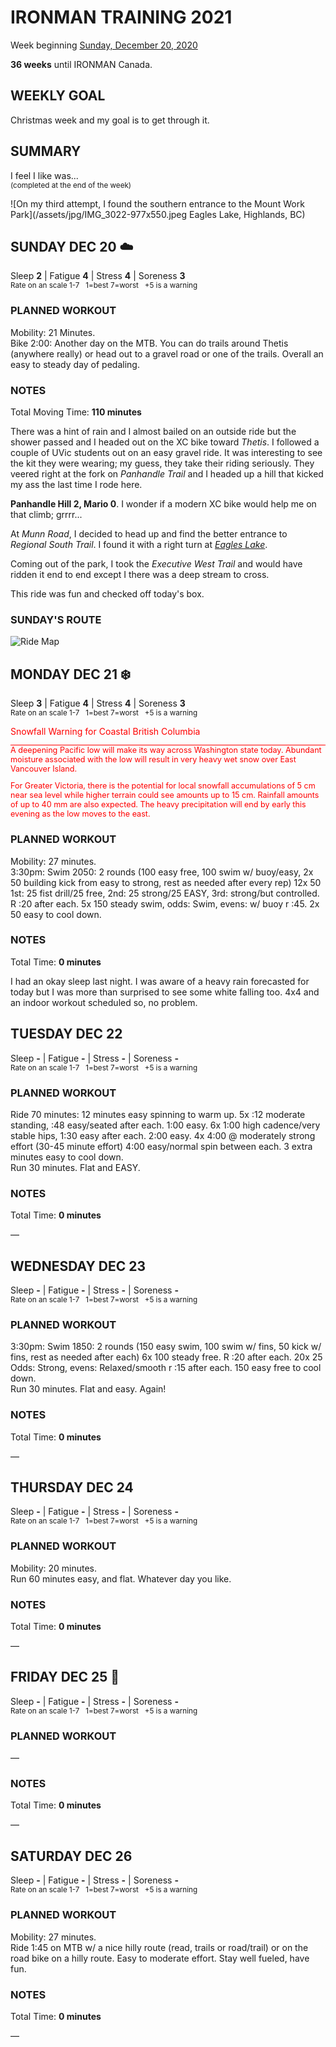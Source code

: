 # IRONMAN TRAINING 2021
Week beginning [Sunday, December 20, 2020](javascript:flick('sun');)

**36 weeks** until IRONMAN Canada.

## WEEKLY GOAL
Christmas week and my goal is to get through it.

## SUMMARY
I feel I like was...  
<sup>(completed at the end of the week)</sup>
<!--OVERTRAINING|ON THE EDGE|STAYING CONSISTENT|LAGGING A BIT-->

![On my third attempt, I found the southern entrance to the Mount Work Park](/assets/jpg/IMG_3022-977x550.jpeg Eagles Lake, Highlands, BC)

## SUNDAY DEC 20 ☁️
Sleep **2** | Fatigue **4** | Stress **4** | Soreness **3**  
<sup>Rate on an scale 1-7 &nbsp; 1=best 7=worst &nbsp; +5 is a warning</sup>

### PLANNED WORKOUT
Mobility: 21 Minutes.  
Bike 2:00: Another day on the MTB. You can do trails around Thetis (anywhere really) or head out to a gravel road or one of the trails. Overall an easy to steady day of pedaling.

### NOTES
Total Moving Time: **110 minutes**

There was a hint of rain and I almost bailed on an outside ride but the shower passed and I headed out on the XC bike toward _Thetis_.  I followed a couple of UVic students out on an easy gravel ride.  It was interesting to see the kit they were wearing; my guess, they take their riding seriously.  They veered right at the fork on _Panhandle Trail_ and I headed up a hill that kicked my ass the last time I rode here.

**Panhandle Hill 2, Mario 0**.  I wonder if a modern XC bike would help me on that climb; grrrr...
<!---->
At _Munn Road_, I decided to head up and find the better entrance to  _Regional South Trail_.  I found it with a right turn at  [_Eagles Lake_](javascript:flkty.select(2);).

Coming out of the park, I took the _Executive West Trail_ and would have ridden it end to end except I there was a deep stream to cross.

This ride was fun and checked off today's box.

### SUNDAY'S ROUTE
![Ride Map](/assets/jpg/ridemap-20201220.jpeg)

<!---->
## MONDAY DEC 21 ❄️
Sleep **3** | Fatigue **4** | Stress **4** | Soreness **3**  
<sup>Rate on an scale 1-7 &nbsp; 1=best 7=worst &nbsp; +5 is a warning</sup>

<p style="margin-bottom:0;color:red" class="agencyvc">Snowfall Warning for Coastal British Columbia</p><p style="color:red;font-size:0.9em;border-top:1px solid red;">A deepening Pacific low will make its way across Washington state today. Abundant moisture associated with the low will result in very heavy wet snow over East Vancouver Island.</p><p style="color:red;font-size:0.9em;">For Greater Victoria, there is the potential for local snowfall accumulations of 5 cm near sea level while higher terrain could see amounts up to 15 cm. Rainfall amounts of up to 40 mm are also expected. The heavy precipitation will end by early this evening as the low moves to the east.</p>


### PLANNED WORKOUT
Mobility: 27 minutes.  
3:30pm: Swim 2050: 
2 rounds (100 easy free, 100 swim w/ buoy/easy, 2x 50 building kick from easy to strong, rest as needed after every rep)
12x 50 1st: 25 fist drill/25 free, 2nd: 25 strong/25 EASY, 3rd: strong/but controlled. R :20 after each. 
5x 150 steady swim, odds: Swim, evens: w/ buoy r :45. 2x 50 easy to cool down.
<!---->
### NOTES
Total Time: **0 minutes**

I had an okay sleep last night.  I was aware of a heavy rain forecasted for today but I was more than surprised to see some white falling too.  4x4 and an indoor workout scheduled so, no problem.

<!---->
## TUESDAY DEC 22
Sleep **-** | Fatigue **-** | Stress **-** | Soreness **-**  
<sup>Rate on an scale 1-7 &nbsp; 1=best 7=worst &nbsp; +5 is a warning</sup>

### PLANNED WORKOUT
Ride 70 minutes: 12 minutes easy spinning to warm up. 5x :12 moderate standing, :48 easy/seated after each. 1:00 easy. 6x 1:00 high cadence/very stable hips, 1:30 easy after each. 2:00 easy. 4x 4:00 @ moderately strong effort (30-45 minute effort) 4:00 easy/normal spin between each. 3 extra minutes easy to cool down.   
Run 30 minutes. Flat and EASY.

### NOTES
Total Time: **0 minutes**

&mdash; 


<!---->
## WEDNESDAY DEC 23
Sleep **-** | Fatigue **-** | Stress **-** | Soreness **-**  
<sup>Rate on an scale 1-7 &nbsp; 1=best 7=worst &nbsp; +5 is a warning</sup>

### PLANNED WORKOUT
3:30pm: Swim 1850: 
2 rounds (150 easy swim, 100 swim w/ fins, 50 kick w/ fins, rest as needed after each)
6x 100 steady free. R :20 after each. 
20x 25 Odds: Strong, evens: Relaxed/smooth r :15 after each. 
150 easy free to cool down.   
Run 30 minutes. Flat and easy. Again!

### NOTES
Total Time: **0 minutes**

&mdash; 


<!---->
## THURSDAY DEC 24
Sleep **-** | Fatigue **-** | Stress **-** | Soreness **-**  
<sup>Rate on an scale 1-7 &nbsp; 1=best 7=worst &nbsp; +5 is a warning</sup>

### PLANNED WORKOUT
Mobility: 20 minutes.  
Run 60 minutes easy, and flat. Whatever day you like. 

### NOTES
Total Time: **0 minutes**

&mdash; 


<!---->
## FRIDAY DEC 25 🎄
Sleep **-** | Fatigue **-** | Stress **-** | Soreness **-**  
<sup>Rate on an scale 1-7 &nbsp; 1=best 7=worst &nbsp; +5 is a warning</sup>

### PLANNED WORKOUT
&mdash; 

### NOTES
Total Time: **0 minutes**

&mdash; 


<!---->
## SATURDAY DEC 26
Sleep **-** | Fatigue **-** | Stress **-** | Soreness **-**  
<sup>Rate on an scale 1-7 &nbsp; 1=best 7=worst &nbsp; +5 is a warning</sup>

### PLANNED WORKOUT
Mobility: 27 minutes.  
Ride 1:45 on MTB w/ a nice hilly route (read, trails or road/trail) or on the road bike on a hilly route. Easy to moderate effort. Stay well fueled, have fun.

### NOTES
Total Time: **0 minutes**

&mdash;
